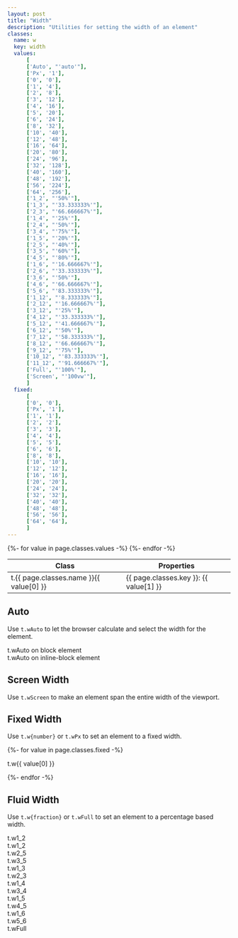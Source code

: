 ```yaml
---
layout: post
title: "Width"
description: "Utilities for setting the width of an element"
classes:
  name: w
  key: width
  values: 
      [
      ['Auto', "'auto'"],
      ['Px', '1'],
      ['0', '0'],
      ['1', '4'],
      ['2', '8'],
      ['3', '12'],
      ['4', '16'],
      ['5', '20'],
      ['6', '24'],
      ['8', '32'],
      ['10', '40'],
      ['12', '48'],
      ['16', '64'],
      ['20', '80'],
      ['24', '96'],
      ['32', '128'],
      ['40', '160'],
      ['48', '192'],
      ['56', '224'],
      ['64', '256'],
      ['1_2', "'50%'"],
      ['1_3', "'33.333333%'"],
      ['2_3', "'66.666667%'"],
      ['1_4', "'25%'"],
      ['2_4', "'50%'"],
      ['3_4', "'75%'"],
      ['1_5', "'20%'"],
      ['2_5', "'40%'"],
      ['3_5', "'60%'"],
      ['4_5', "'80%'"],
      ['1_6', "'16.666667%'"],
      ['2_6', "'33.333333%'"],
      ['3_6', "'50%'"],
      ['4_6', "'66.666667%'"],
      ['5_6', "'83.333333%'"],
      ['1_12', "'8.333333%'"],
      ['2_12', "'16.666667%'"],
      ['3_12', "'25%'"],
      ['4_12', "'33.333333%'"],
      ['5_12', "'41.666667%'"],
      ['6_12', "'50%'"],
      ['7_12', "'58.333333%'"],
      ['8_12', "'66.666667%'"],
      ['9_12', "'75%'"],
      ['10_12', "'83.333333%'"],
      ['11_12', "'91.666667%'"],
      ['Full', "'100%'"],
      ['Screen', "'100vw'"],
      ]
  fixed:
      [
      ['0', '0'],
      ['Px', '1'],
      ['1', '1'],
      ['2', '2'],
      ['3', '3'],
      ['4', '4'],
      ['5', '5'],
      ['6', '6'],
      ['8', '8'],
      ['10', '10'],
      ['12', '12'],
      ['16', '16'],
      ['20', '20'],
      ['24', '24'],
      ['32', '32'],
      ['40', '40'],
      ['48', '48'],
      ['56', '56'],
      ['64', '64'],
      ]
---
```


<div class="mt-0 border-t border-b border-gray-300 overflow-hidden relative">
<div class="lg:max-h-sm overflow-y-auto scrollbar-w-2 scrollbar-track-gray-lighter scrollbar-thumb-rounded scrollbar-thumb-gray scrolling-touch">
<table class="w-full text-left table-collapse mb-0">
    <thead>
    <tr>
    <th class="text-sm font-semibold text-gray-700 p-2 bg-gray-100">Class</th>
    <th class="text-sm font-semibold text-gray-700 p-2 bg-gray-100">Properties</th>
    </tr>
    </thead>
    <tbody class="align-baseline">
    {%- for value in page.classes.values -%}
        <tr>
        <td class="p-2 border-t border-gray-300 font-mono text-xs text-purple-700 whitespace-no-wrap"><span class="rnt-object">t</span>.{{ page.classes.name }}{{ value[0] }}</td>
        <td class="p-2 border-t border-gray-300 font-mono text-xs text-blue-700 whitespace-pre">{{ page.classes.key }}: {{ value[1] }}</td>
        </tr>
    {%- endfor -%}
    </tbody>
</table>
</div>
</div>

## Auto

Use <code class="language-plaintext"><span class="rnt-object">t</span>.wAuto</code> to let the browser calculate and select the width for the element.


<div class="w-auto bg-gray-400 mb-4 px-2"><span class="rnt-object">t</span>.wAuto on block element</div>
<div class="w-auto inline-block bg-gray-400 px-2"><span class="rnt-object">t</span>.wAuto on inline-block element</div>



## Screen Width

Use <code class="language-plaintext"><span class="rnt-object">t</span>.wScreen</code> to make an element span the entire width of the viewport.


<div class="w-screen bg-gray-400 h-4"></div>


## Fixed Width

Use <code class="language-plaintext"><span class="rnt-object">t</span>.w{number}</code> or <code class="language-plaintext"><span class="rnt-object">t</span>.wPx</code> to set an element to a fixed width.

<!-- <tr>
        <td class="p-2 border-t border-gray-300 font-mono text-xs text-purple-700 whitespace-no-wrap"><span class="rnt-object">t</span>.{{ page.classes.name }}{{ value[0] }}</td>
        <td class="p-2 border-t border-gray-300 font-mono text-xs text-blue-700 whitespace-pre">{{ page.classes.key }}: {{ value[1] }}</td>
        </tr> -->

{%- for value in page.classes.fixed -%}
    <div class="flex items-center mb-1">
      <p class="text-sm text-gray-600 w-20 mr-2 m-0"><span class="rnt-object">t</span>.w{{ value[0] }}</p>
      <div class="h-4 bg-gray-400 w-{{ value[1] }}"></div>
    </div>
{%- endfor -%}

## Fluid Width

Use 
<code class="language-plaintext"><span class="rnt-object">t</span>.w{fraction}</code> or 
<code class="language-plaintext"><span class="rnt-object">t</span>.wFull</code> to set an element to a percentage based width.

<div class="bg-gray-200 p-4">
  <div class="flex mb-4">
    <div class="w-1/2 p-2 bg-gray-400 text-center"><span class="rnt-object">t</span>.w1_2</div>
    <div class="w-1/2 p-2 bg-gray-500 text-center"><span class="rnt-object">t</span>.w1_2</div>
  </div>
  <div class="flex mb-4">
    <div class="w-2/5 p-2 bg-gray-400 text-center"><span class="rnt-object">t</span>.w2_5</div>
    <div class="w-3/5 p-2 bg-gray-500 text-center"><span class="rnt-object">t</span>.w3_5</div>
  </div>
  <div class="flex mb-4">
    <div class="w-1/3 p-2 bg-gray-400 text-center"><span class="rnt-object">t</span>.w1_3</div>
    <div class="w-2/3 p-2 bg-gray-500 text-center"><span class="rnt-object">t</span>.w2_3</div>
  </div>
  <div class="flex mb-4">
    <div class="w-1/4 p-2 bg-gray-400 text-center"><span class="rnt-object">t</span>.w1_4</div>
    <div class="w-3/4 p-2 bg-gray-500 text-center"><span class="rnt-object">t</span>.w3_4</div>
  </div>
  <div class="flex mb-4">
    <div class="w-1/5 p-2 bg-gray-400 text-center"><span class="rnt-object">t</span>.w1_5</div>
    <div class="w-4/5 p-2 bg-gray-500 text-center"><span class="rnt-object">t</span>.w4_5</div>
  </div>
  <div class="flex mb-4">
    <div class="w-1/6 p-2 bg-gray-400 text-center"><span class="rnt-object">t</span>.w1_6</div>
    <div class="w-5/6 p-2 bg-gray-500 text-center"><span class="rnt-object">t</span>.w5_6</div>
  </div>
  <div class="w-full p-2 bg-gray-400 text-center"><span class="rnt-object">t</span>.wFull</div>
</div>


